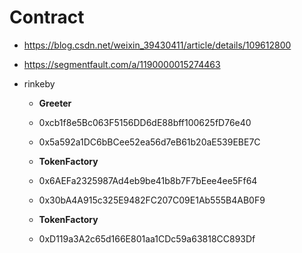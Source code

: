 # Contract

- https://blog.csdn.net/weixin_39430411/article/details/109612800
- https://segmentfault.com/a/1190000015274463



- rinkeby
  - **Greeter**
  - 0xcb1f8e5Bc063F5156DD6dE88bff100625fD76e40
  - 0x5a592a1DC6bBCee52ea56d7eB61b20aE539EBE7C
  
  - **TokenFactory**
  - 0x6AEFa2325987Ad4eb9be41b8b7F7bEee4ee5Ff64
  - 0x30bA4A915c325E9482FC207C09E1Ab555B4AB0F9
  
  - **TokenFactory**
  - 0xD119a3A2c65d166E801aa1CDc59a63818CC893Df